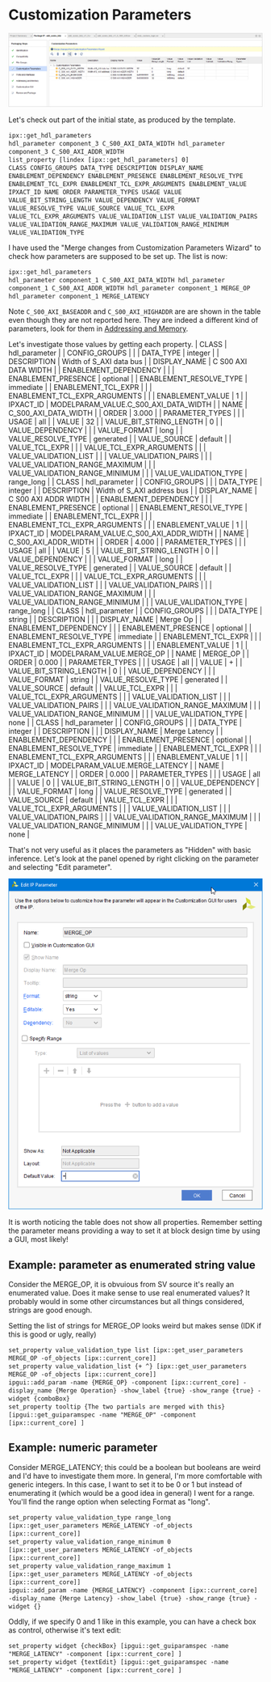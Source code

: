 # Customization Parameters

![Customization parameters panel](./04_ip_pckgr_custom_params.png)

Let's check out part of the initial state, as produced by the template.

```
ipx::get_hdl_parameters
hdl_parameter component_3 C_S00_AXI_DATA_WIDTH hdl_parameter component_3 C_S00_AXI_ADDR_WIDTH
list_property [lindex [ipx::get_hdl_parameters] 0]
CLASS CONFIG_GROUPS DATA_TYPE DESCRIPTION DISPLAY_NAME ENABLEMENT_DEPENDENCY ENABLEMENT_PRESENCE ENABLEMENT_RESOLVE_TYPE ENABLEMENT_TCL_EXPR ENABLEMENT_TCL_EXPR_ARGUMENTS ENABLEMENT_VALUE IPXACT_ID NAME ORDER PARAMETER_TYPES USAGE VALUE VALUE_BIT_STRING_LENGTH VALUE_DEPENDENCY VALUE_FORMAT VALUE_RESOLVE_TYPE VALUE_SOURCE VALUE_TCL_EXPR VALUE_TCL_EXPR_ARGUMENTS VALUE_VALIDATION_LIST VALUE_VALIDATION_PAIRS VALUE_VALIDATION_RANGE_MAXIMUM VALUE_VALIDATION_RANGE_MINIMUM VALUE_VALIDATION_TYPE
```

I have used the "Merge changes from Customization Parameters Wizard" to check how parameters are supposed to be set up. The list is now:
```
ipx::get_hdl_parameters
hdl_parameter component_1 C_S00_AXI_DATA_WIDTH hdl_parameter component_1 C_S00_AXI_ADDR_WIDTH hdl_parameter component_1 MERGE_OP hdl_parameter component_1 MERGE_LATENCY
```
Note `C_S00_AXI_BASEADDR` and `C_S00_AXI_HIGHADDR` are are shown in the table even though they are not reported here. They are indeed a different kind of parameters, look for them in [Addressing and Memory](./addressing_and_memory.md).

Let's investigate those values by getting each property.
| CLASS                          | hdl_parameter       |
| CONFIG_GROUPS                  |                     |
| DATA_TYPE                      | integer             |
| DESCRIPTION                    | Width of S_AXI data bus |
| DISPLAY_NAME                   | C S00 AXI DATA WIDTH |
| ENABLEMENT_DEPENDENCY          |                     |
| ENABLEMENT_PRESENCE            | optional            |
| ENABLEMENT_RESOLVE_TYPE        | immediate           |
| ENABLEMENT_TCL_EXPR            |                     |
| ENABLEMENT_TCL_EXPR_ARGUMENTS  |                     |
| ENABLEMENT_VALUE               | 1                   |
| IPXACT_ID                      | MODELPARAM_VALUE.C_S00_AXI_DATA_WIDTH |
| NAME                           | C_S00_AXI_DATA_WIDTH |
| ORDER                          | 3.000               |
| PARAMETER_TYPES                |                     |
| USAGE                          | all                 |
| VALUE                          | 32                  |
| VALUE_BIT_STRING_LENGTH        | 0                   |
| VALUE_DEPENDENCY               |                     |
| VALUE_FORMAT                   | long                |
| VALUE_RESOLVE_TYPE             | generated           |
| VALUE_SOURCE                   | default             |
| VALUE_TCL_EXPR                 |                     |
| VALUE_TCL_EXPR_ARGUMENTS       |                     |
| VALUE_VALIDATION_LIST          |                     |
| VALUE_VALIDATION_PAIRS         |                     |
| VALUE_VALIDATION_RANGE_MAXIMUM |                     |
| VALUE_VALIDATION_RANGE_MINIMUM |                     |
| VALUE_VALIDATION_TYPE          | range_long          |
| CLASS                          | hdl_parameter       |
| CONFIG_GROUPS                  |                     |
| DATA_TYPE                      | integer             |
| DESCRIPTION                    | Width of S_AXI address bus |
| DISPLAY_NAME                   | C S00 AXI ADDR WIDTH |
| ENABLEMENT_DEPENDENCY          |                     |
| ENABLEMENT_PRESENCE            | optional            |
| ENABLEMENT_RESOLVE_TYPE        | immediate           |
| ENABLEMENT_TCL_EXPR            |                     |
| ENABLEMENT_TCL_EXPR_ARGUMENTS  |                     |
| ENABLEMENT_VALUE               | 1                   |
| IPXACT_ID                      | MODELPARAM_VALUE.C_S00_AXI_ADDR_WIDTH |
| NAME                           | C_S00_AXI_ADDR_WIDTH |
| ORDER                          | 4.000               |
| PARAMETER_TYPES                |                     |
| USAGE                          | all                 |
| VALUE                          | 5                   |
| VALUE_BIT_STRING_LENGTH        | 0                   |
| VALUE_DEPENDENCY               |                     |
| VALUE_FORMAT                   | long                |
| VALUE_RESOLVE_TYPE             | generated           |
| VALUE_SOURCE                   | default             |
| VALUE_TCL_EXPR                 |                     |
| VALUE_TCL_EXPR_ARGUMENTS       |                     |
| VALUE_VALIDATION_LIST          |                     |
| VALUE_VALIDATION_PAIRS         |                     |
| VALUE_VALIDATION_RANGE_MAXIMUM |                     |
| VALUE_VALIDATION_RANGE_MINIMUM |                     |
| VALUE_VALIDATION_TYPE          | range_long          |
| CLASS                          | hdl_parameter       |
| CONFIG_GROUPS                  |                     |
| DATA_TYPE                      | string              |
| DESCRIPTION                    |                     |
| DISPLAY_NAME                   | Merge Op            |
| ENABLEMENT_DEPENDENCY          |                     |
| ENABLEMENT_PRESENCE            | optional            |
| ENABLEMENT_RESOLVE_TYPE        | immediate           |
| ENABLEMENT_TCL_EXPR            |                     |
| ENABLEMENT_TCL_EXPR_ARGUMENTS  |                     |
| ENABLEMENT_VALUE               | 1                   |
| IPXACT_ID                      | MODELPARAM_VALUE.MERGE_OP |
| NAME                           | MERGE_OP            |
| ORDER                          | 0.000               |
| PARAMETER_TYPES                |                     |
| USAGE                          | all                 |
| VALUE                          | +                   |
| VALUE_BIT_STRING_LENGTH        | 0                   |
| VALUE_DEPENDENCY               |                     |
| VALUE_FORMAT                   | string              |
| VALUE_RESOLVE_TYPE             | generated           |
| VALUE_SOURCE                   | default             |
| VALUE_TCL_EXPR                 |                     |
| VALUE_TCL_EXPR_ARGUMENTS       |                     |
| VALUE_VALIDATION_LIST          |                     |
| VALUE_VALIDATION_PAIRS         |                     |
| VALUE_VALIDATION_RANGE_MAXIMUM |                     |
| VALUE_VALIDATION_RANGE_MINIMUM |                     |
| VALUE_VALIDATION_TYPE          | none       |
| CLASS                          | hdl_parameter       |
| CONFIG_GROUPS                  |                     |
| DATA_TYPE                      | integer       |
| DESCRIPTION                    |                     |
| DISPLAY_NAME                   | Merge Latency       |
| ENABLEMENT_DEPENDENCY          |                     |
| ENABLEMENT_PRESENCE            | optional            |
| ENABLEMENT_RESOLVE_TYPE        | immediate           |
| ENABLEMENT_TCL_EXPR            |                     |
| ENABLEMENT_TCL_EXPR_ARGUMENTS  |                     |
| ENABLEMENT_VALUE               | 1                   |
| IPXACT_ID                      | MODELPARAM_VALUE.MERGE_LATENCY |
| NAME                           | MERGE_LATENCY       |
| ORDER                          | 0.000               |
| PARAMETER_TYPES                |                     |
| USAGE                          | all                 |
| VALUE                          | 0                   |
| VALUE_BIT_STRING_LENGTH        | 0                   |
| VALUE_DEPENDENCY               |                     |
| VALUE_FORMAT                   | long                |
| VALUE_RESOLVE_TYPE             | generated           |
| VALUE_SOURCE                   | default             |
| VALUE_TCL_EXPR                 |                     |
| VALUE_TCL_EXPR_ARGUMENTS       |                     |
| VALUE_VALIDATION_LIST          |                     |
| VALUE_VALIDATION_PAIRS         |                     |
| VALUE_VALIDATION_RANGE_MAXIMUM |                     |
| VALUE_VALIDATION_RANGE_MINIMUM |                     |
| VALUE_VALIDATION_TYPE          | none                |


That's not very useful as it places the parameters as "Hidden" with basic inference. Let's look at the panel opened by right clicking on the parameter and selecting "Edit parameter".

![Edit parameter dialog](./04a_ip_param_edit.png)

It is worth noticing the table does not show all properties. Remember setting the parameter means providing a way to set it at block design time by using a GUI, most likely!


## Example: parameter as enumerated string value

Consider the MERGE_OP, it is obvuious from SV source it's really an enumerated value. Does it make sense to use real enumerated values? It probably would in some other circumstances but all things considered, strings are good enough.

Setting the list of strings for MERGE_OP looks weird but makes sense (IDK if this is good or ugly, really)
```
set_property value_validation_type list [ipx::get_user_parameters MERGE_OP -of_objects [ipx::current_core]]
set_property value_validation_list {+ ^} [ipx::get_user_parameters MERGE_OP -of_objects [ipx::current_core]]
ipgui::add_param -name {MERGE_OP} -component [ipx::current_core] -display_name {Merge Operation} -show_label {true} -show_range {true} -widget {comboBox}
set_property tooltip {The two partials are merged with this} [ipgui::get_guiparamspec -name "MERGE_OP" -component [ipx::current_core] ]
```

## Example: numeric parameter

Consider MERGE_LATENCY; this could be a boolean but booleans are weird and I'd have to investigate them more. In general, I'm more comfortable with generic integers. In this case, I want to set it to be 0 or 1 but instead of enumerating it (which would be a good idea in general) I went for a range. You'll find the range option when selecting Format as "long".

```
set_property value_validation_type range_long [ipx::get_user_parameters MERGE_LATENCY -of_objects [ipx::current_core]]
set_property value_validation_range_minimum 0 [ipx::get_user_parameters MERGE_LATENCY -of_objects [ipx::current_core]]
set_property value_validation_range_maximum 1 [ipx::get_user_parameters MERGE_LATENCY -of_objects [ipx::current_core]]
ipgui::add_param -name {MERGE_LATENCY} -component [ipx::current_core] -display_name {Merge Latency} -show_label {true} -show_range {true} -widget {}
```

Oddly, if we specify 0 and 1 like in this example, you can have a check box as control, otherwise it's text edit:
```
set_property widget {checkBox} [ipgui::get_guiparamspec -name "MERGE_LATENCY" -component [ipx::current_core] ]
set_property widget {textEdit} [ipgui::get_guiparamspec -name "MERGE_LATENCY" -component [ipx::current_core] ]
```

